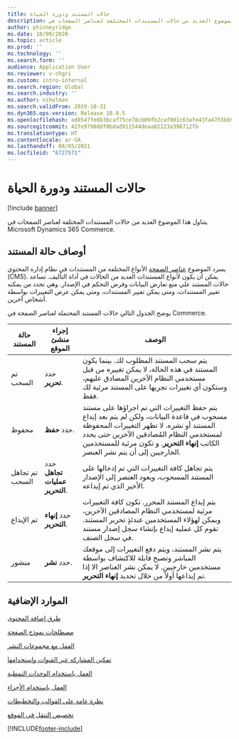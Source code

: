 ```yaml
---
title: حالات المستند ودوره الحياة
description: يتناول هذا الموضوع العديد من حالات المستندات المختلفة لعناصر الصفحات في Microsoft Dynamics 365 Commerce.
author: phinneyridge
ms.date: 10/09/2020
ms.topic: article
ms.prod: ''
ms.technology: ''
ms.search.form: ''
audience: Application User
ms.reviewer: v-chgri
ms.custom: intro-internal
ms.search.region: Global
ms.search.industry: ''
ms.author: niholman
ms.search.validFrom: 2019-10-31
ms.dyn365.ops.version: Release 10.0.5
ms.openlocfilehash: ad8547fe6b36caf75ce78cb09fb2caf901c63afe43fa4755bb9e5c69427829d4
ms.sourcegitcommit: 42fe9790ddf0bdad911544deaa82123a396712fb
ms.translationtype: HT
ms.contentlocale: ar-SA
ms.lasthandoff: 08/05/2021
ms.locfileid: "6727571"
---
```

# <a name="document-states-and-lifecycle"></a>حالات المستند ودورة الحياة

[!include [banner](includes/banner.md)]

يتناول هذا الموضوع العديد من حالات المستندات المختلفة لعناصر الصفحات في Microsoft Dynamics 365 Commerce.

## <a name="document-state-descriptions"></a>أوصاف حالة المستند

يسرد الموضوع [عناصر الصفحة](page-elements-overview.md) الأنواع المختلفة من المستندات في نظام إدارة المحتوي (CMS). يمكن أن يكون لأنواع المستندات العديد من الحالات في أداة التأليف. تساعد حالات المستند علي منع تعارض البيانات وفرض التحكم في الإصدار. وهي تحدد من يمكنه تغيير المستندات، ومتى يمكن تغيير المستندات، ومتى يمكن عرض التغييرات بواسطة أشخاص آخرين.

يوضح الجدول التالي حالات المستند المحتملة لعناصر الصفحة في Commerce.

| حالة المستند      | إجراء منشئ الموقع        | ‏‏الوصف                                                  |
| ------------------- | -------------------------- | ------------------------------------------------------------ |
| تم السحب         | حدد **تحرير**.           | يتم سحب المستند المطلوب لك. بينما يكون المستند في هذه الحالة، لا يمكن تغييره من قبل مستخدمي النظام الآخرين المصادق عليهم، وستكون أي تغييرات تجريها على المستند مرئية لك فقط. |
| محفوظ               | حدد **حفظ**.           | يتم حفظ التغييرات التي تم اجراؤها على مستند مسحوب في قاعدة البيانات، ولكن لم يتم بعد إيداع المستند أو نشره. لا تظهر التغييرات المحفوظة لمستخدمي النظام المُصادقين الآخرين حتى يحدد الكاتب **إنهاء التحرير**. و تكون مرئية للمستخدمين الخارجيين إلى أن يتم نشر العنصر. |
| تم تجاهل السحب | حدد **تجاهل عمليات التحرير**.  | يتم تجاهل كافة التغييرات التي تم إدخالها على المستند المسحوب، ويعود العنصر إلى الإصدار الأخير الذي تم إيداعه. |
| تم الإيداع          | حدد **إنهاء التحرير**. | يتم إيداع المستند المحرر. تكون كافة التغييرات مرئية لمستخدمي النظام المصادقين الآخرين، ويمكن لهؤلاء المستخدمين عندئذٍ تحرير المستند. تقوم كل عمليه إيداع بإنشاء سجل إصدار مستند في سجل الصنف. |
| منشور           | حدد **نشر**.        | يتم نشر المستند، ويتم دفع التغييرات إلى موقعك المباشر وتصبح قابلة للاكتشاف بواسطة مستخدمين خارجيين. لا يمكن نشر العناصر الا إذا تم إيداعها أولاً من خلال تحديد **إنهاء التحرير**. |

## <a name="additional-resources"></a>الموارد الإضافية

[طرق إضافة المحتوى](add-manage-content.md)

[مصطلحات نموذج الصفحة](page-elements-overview.md)

[العمل مع مجموعات النشر](publish-groups.md)

[تمكين المشاركة عبر القنوات واستخدامها](cross-channel-sharing.md)

[العمل باستخدام الوحدات النمطية](work-with-modules.md)

[العمل باستخدام الأجزاء](work-with-fragments.md)

[نظرة عامة على القوالب والتخطيطات](templates-layouts-overview.md)

[تخصيص التنقل في الموقع](customize-site-navigation.md)


[!INCLUDE[footer-include](../includes/footer-banner.md)]